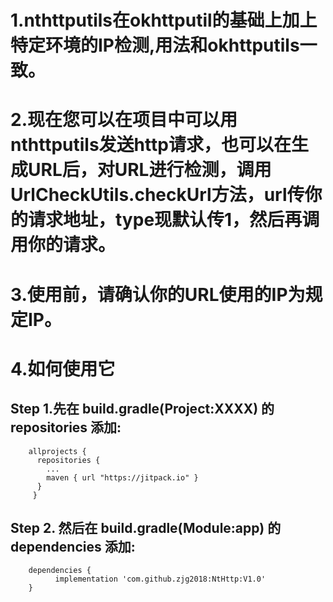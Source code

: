 # 1.nthttputils在okhttputil的基础上加上特定环境的IP检测,用法和okhttputils一致。

# 2.现在您可以在项目中可以用nthttputils发送http请求，也可以在生成URL后，对URL进行检测，调用UrlCheckUtils.checkUrl方法，url传你的请求地址，type现默认传1，然后再调用你的请求。

# 3.使用前，请确认你的URL使用的IP为规定IP。

# 4.如何使用它

## Step 1.先在 build.gradle(Project:XXXX) 的 repositories 添加:
        allprojects {
	      repositories {
		    ...
		    maven { url "https://jitpack.io" }
          }
         }
## Step 2. 然后在 build.gradle(Module:app) 的 dependencies 添加:
        dependencies {
              implementation 'com.github.zjg2018:NtHttp:V1.0'
        }


